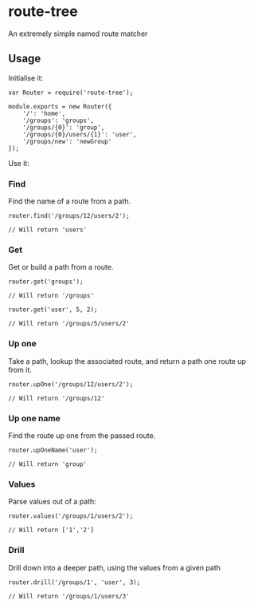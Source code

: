 route-tree
===

An extremely simple named route matcher

## Usage

Initialise it:

    var Router = require('route-tree');

    module.exports = new Router({
        '/': 'home',
        '/groups': 'groups',
        '/groups/{0}': 'group',
        '/groups/{0}/users/{1}': 'user',
        '/groups/new': 'newGroup'
    });

Use it:

### Find

Find the name of a route from a path.

    router.find('/groups/12/users/2');

    // Will return 'users'

### Get

Get or build a path from a route.

    router.get('groups');

    // Will return '/groups'

    router.get('user', 5, 2);

    // Will return '/groups/5/users/2'

### Up one

Take a path, lookup the associated route, and return a path one route up from it.

    router.upOne('/groups/12/users/2');

    // Will return '/groups/12'

### Up one name

Find the route up one from the passed route.

    router.upOneName('user');

    // Will return 'group'

### Values

Parse values out of a path:

    router.values('/groups/1/users/2');

    // Will return ['1','2']

### Drill

Drill down into a deeper path, using the values from a given path

    router.drill('/groups/1', 'user', 3);

    // Will return '/groups/1/users/3'
